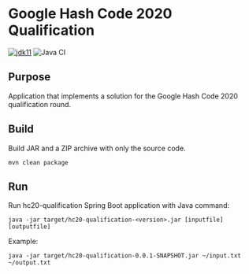 # Google Hash Code 2020 Qualification

[![jdk11](https://img.shields.io/badge/java-11-blue.svg)](http://jdk.java.net/11)
![Java CI](https://github.com/matteodri/hc20-qualification/workflows/Java%20CI/badge.svg)

## Purpose
Application that implements a solution for the Google Hash Code 2020 qualification round.

## Build
Build JAR and a ZIP archive with only the source code.

`mvn clean package`

## Run
Run hc20-qualification Spring Boot application with Java command:

`java -jar target/hc20-qualification-<version>.jar [inputfile] [outputfile] `

Example:

`java -jar target/hc20-qualification-0.0.1-SNAPSHOT.jar ~/input.txt ~/output.txt `
